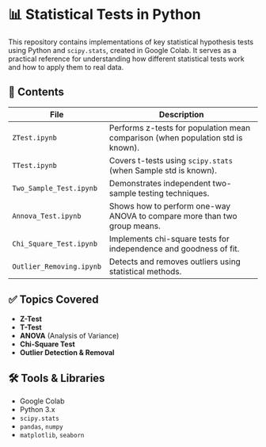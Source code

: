 
# 📊 Statistical Tests in Python

This repository contains implementations of key statistical hypothesis tests using Python and `scipy.stats`, created in Google Colab. It serves as a practical reference for understanding how different statistical tests work and how to apply them to real data.

## 📁 Contents

| File | Description |
|------|-------------|
| `ZTest.ipynb` | Performs z-tests for population mean comparison (when population std is known). |
| `TTest.ipynb` | Covers  t-tests using `scipy.stats` (when Sample std is known). |
| `Two_Sample_Test.ipynb` | Demonstrates independent two-sample testing techniques. |
| `Annova_Test.ipynb` | Shows how to perform one-way ANOVA to compare more than two group means. |
| `Chi_Square_Test.ipynb` | Implements chi-square tests for independence and goodness of fit. |
| `Outlier_Removing.ipynb` | Detects and removes outliers using statistical methods. |

## ✅ Topics Covered

- **Z-Test** 
- **T-Test** 
- **ANOVA** (Analysis of Variance)
- **Chi-Square Test**
- **Outlier Detection & Removal**

## 🛠 Tools & Libraries

- Google Colab
- Python 3.x
- `scipy.stats`
- `pandas`, `numpy`
- `matplotlib`, `seaborn`


